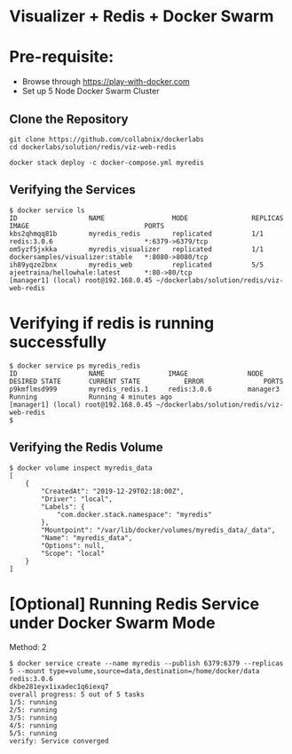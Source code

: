 # Visualizer + Redis + Docker Swarm

# Pre-requisite:

- Browse through https://play-with-docker.com
- Set up 5 Node Docker Swarm Cluster

## Clone the Repository

```
git clone https://github.com/collabnix/dockerlabs
cd dockerlabs/solution/redis/viz-web-redis
```

```
docker stack deploy -c docker-compose.yml myredis
```

## Verifying the Services

```
$ docker service ls
ID                  NAME                 MODE                REPLICAS            IMAGE                             PORTS
kbs2qhmqq81b        myredis_redis        replicated          1/1                 redis:3.0.6                       *:6379->6379/tcp
om5yzf5jxkka        myredis_visualizer   replicated          1/1                 dockersamples/visualizer:stable   *:8080->8080/tcp
ih89yqze2bnx        myredis_web          replicated          5/5                 ajeetraina/hellowhale:latest      *:80->80/tcp
[manager1] (local) root@192.168.0.45 ~/dockerlabs/solution/redis/viz-web-redis
```

# Verifying if redis is running successfully

```
$ docker service ps myredis_redis
ID                  NAME                IMAGE               NODE                DESIRED STATE       CURRENT STATE           ERROR               PORTS
p9kmflmsd999        myredis_redis.1     redis:3.0.6         manager3            Running             Running 4 minutes ago                       
[manager1] (local) root@192.168.0.45 ~/dockerlabs/solution/redis/viz-web-redis
$ 

```


## Verifying the Redis Volume



```
$ docker volume inspect myredis_data
[
    {
        "CreatedAt": "2019-12-29T02:18:00Z",
        "Driver": "local",
        "Labels": {
            "com.docker.stack.namespace": "myredis"
        },
        "Mountpoint": "/var/lib/docker/volumes/myredis_data/_data",
        "Name": "myredis_data",
        "Options": null,
        "Scope": "local"
    }
]
```


# [Optional] Running Redis Service under Docker Swarm Mode

Method: 2

```
$ docker service create --name myredis --publish 6379:6379 --replicas 5 --mount type=volume,source=data,destination=/home/docker/data redis:3.0.6
dkbe281eyx1ixadec1q6iexq7
overall progress: 5 out of 5 tasks 
1/5: running   
2/5: running   
3/5: running   
4/5: running   
5/5: running   
verify: Service converged
```


